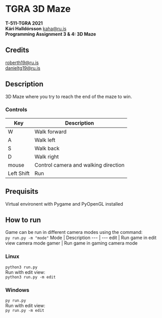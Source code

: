 # TGRA 3D Maze
**T-511-TGRA 2021**  
**Kári Halldórsson** kaha@ru.is  
**Programming Assignment 3 & 4: 3D Maze**  
## Credits
roberth19@ru.is  
danieltg19@ru.is
## Description
3D Maze where you try to reach the end of the maze to win.
### Controls
Key | Description
--- | ---
W | Walk forward
A | Walk left
S | Walk back
D | Walk right
mouse | Control camera and walking direction
Left Shift | Run

## Prequisits
Virtual environent with Pygame and PyOpenGL installed
## How to run
Game can be run in different camera modes using the command:  
`py run.py -m "mode"`
Mode | Description
--- | ---
edit | Run game in edit view camera mode
gamer | Run game in gaming camera mode


### Linux
`python3 run.py`  
Run with edit view:  
`python3 run.py -m edit`  
### Windows
`py run.py`  
Run with edit view:  
`py run.py -m edit`  